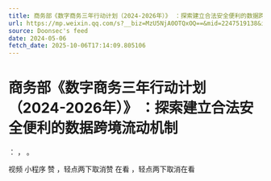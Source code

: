 ```yaml
---
title: 商务部《数字商务三年行动计划（2024-2026年）》 ：探索建立合法安全便利的数据跨境流动机制
url: https://mp.weixin.qq.com/s?__biz=MzU5NjA0OTQxOQ==&mid=2247519138&idx=2&sn=15ee5cfa7ccd51729ff59b0fd11ecab3
source: Doonsec's feed
date: 2024-05-06
fetch_date: 2025-10-06T17:14:09.805106
---
```


# 商务部《数字商务三年行动计划（2024-2026年）》 ：探索建立合法安全便利的数据跨境流动机制

：
，
。

视频
小程序
赞
，轻点两下取消赞
在看
，轻点两下取消在看